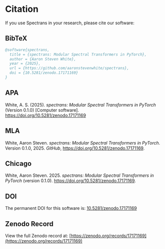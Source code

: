 # Citation

If you use Spectrans in your research, please cite our software:

## BibTeX

```bibtex
@software{spectrans,
  title = {spectrans: Modular Spectral Transformers in PyTorch},
  author = {Aaron Steven White},
  year = {2025},
  url = {https://github.com/aaronstevenwhite/spectrans},
  doi = {10.5281/zenodo.17171169}
}
```

## APA

White, A. S. (2025). *spectrans: Modular Spectral Transformers in PyTorch* (Version 0.1.0) [Computer software]. https://doi.org/10.5281/zenodo.17171169

## MLA

White, Aaron Steven. *spectrans: Modular Spectral Transformers in PyTorch*. Version 0.1.0, 2025. *GitHub*, https://doi.org/10.5281/zenodo.17171169.

## Chicago

White, Aaron Steven. 2025. *spectrans: Modular Spectral Transformers in PyTorch* (version 0.1.0). https://doi.org/10.5281/zenodo.17171169.

## DOI

The permanent DOI for this software is: [10.5281/zenodo.17171169](https://doi.org/10.5281/zenodo.17171169)

## Zenodo Record

View the full Zenodo record at: [https://zenodo.org/records/17171169](https://zenodo.org/records/17171169)
